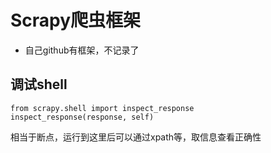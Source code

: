 # Scrapy爬虫框架
- 自己github有框架，不记录了

## 调试shell
````
from scrapy.shell import inspect_response
inspect_response(response, self)
````
相当于断点，运行到这里后可以通过xpath等，取信息查看正确性